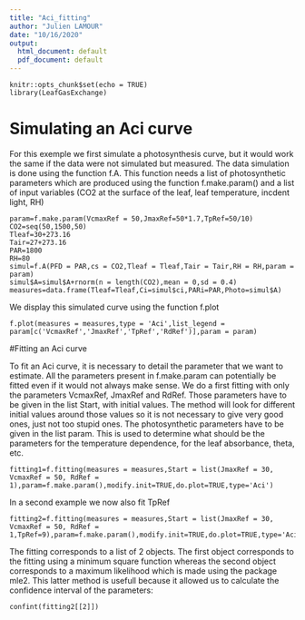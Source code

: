 ```yaml
---
title: "Aci_fitting"
author: "Julien LAMOUR"
date: "10/16/2020"
output:
  html_document: default
  pdf_document: default
---
```


```{r setup, include=FALSE}
knitr::opts_chunk$set(echo = TRUE)
library(LeafGasExchange)
```

# Simulating an Aci curve
For this exemple we first simulate a photosynthesis curve, but it would work the same if the data were not simulated but measured. The data simulation is done using the function f.A. This function needs a list of photosynthetic parameters which are produced using the function f.make.param() and a list of input variables (CO2 at the surface of the leaf, leaf temperature, incdent light, RH)

```{r}
param=f.make.param(VcmaxRef = 50,JmaxRef=50*1.7,TpRef=50/10)
CO2=seq(50,1500,50)
Tleaf=30+273.16
Tair=27+273.16
PAR=1800
RH=80
simul=f.A(PFD = PAR,cs = CO2,Tleaf = Tleaf,Tair = Tair,RH = RH,param = param)
simul$A=simul$A+rnorm(n = length(CO2),mean = 0,sd = 0.4)
measures=data.frame(Tleaf=Tleaf,Ci=simul$ci,PARi=PAR,Photo=simul$A)
```

We display this simulated curve using the function f.plot

```{r}
f.plot(measures = measures,type = 'Aci',list_legend = param[c('VcmaxRef','JmaxRef','TpRef','RdRef')],param = param)
```



#Fitting an Aci curve

To fit an Aci curve, it is necessary to detail the parameter that we want to estimate. All the parameters present in f.make.param can potentially be fitted even if it would not always make sense. We do a first fitting with only the parameters VcmaxRef, JmaxRef and RdRef. Those parameters have to be given in the list Start, with initial values. The method will look for different initial values around those values so it is not necessary to give very good ones, just not too stupid ones. The photosynthetic parameters have to be given in the list param. This is used to determine what should be the parameters for the temperature dependence, for the leaf absorbance, theta, etc.

```{r}
fitting1=f.fitting(measures = measures,Start = list(JmaxRef = 30, VcmaxRef = 50, RdRef = 1),param=f.make.param(),modify.init=TRUE,do.plot=TRUE,type='Aci')
```
In a second example we now also fit TpRef

```{r}
fitting2=f.fitting(measures = measures,Start = list(JmaxRef = 30, VcmaxRef = 50, RdRef = 1,TpRef=9),param=f.make.param(),modify.init=TRUE,do.plot=TRUE,type='Aci')
```

The fitting corresponds to a list of 2 objects. The first object corresponds to the fitting using a minimum square function whereas the second object corresponds to a maximum likelihood which is made using the package mle2. This latter method is usefull because it allowed us to calculate the confidence interval of the parameters:

```{r warning=FALSE}
confint(fitting2[[2]])
```


